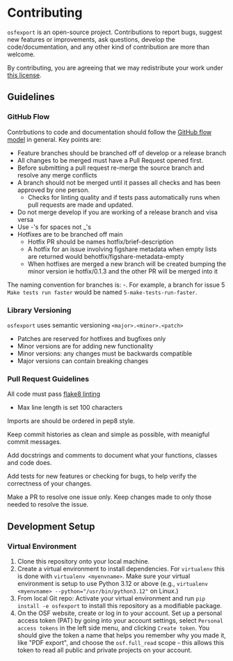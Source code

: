 # Contributing

`osfexport` is an open-source project. Contributions to report bugs, suggest new features or improvements, ask questions, develop the code/documentation, and any other kind of contribution are more than welcome.

By contributing, you are agreeing that we may redistribute your work under [this license](https://github.com/CenterForOpenScience/osf-project-exporter?tab=Apache-2.0-1-ov-file).

## Guidelines

### GitHub Flow

Contrbutions to code and documentation should follow the [GitHub flow model](https://docs.github.com/en/get-started/using-github/github-flow) in general. Key points are:
- Feature branches should be branched off of develop or a release branch
- All changes to be merged must have a Pull Request opened first.
- Before submitting a pull request re-merge the source branch and resolve any merge conflicts
- A branch should not be merged until it passes all checks and has been approved by one person.
  - Checks for linting quality and if tests pass automatically runs when pull requests are made and updated.
- Do not merge develop if you are working of a release branch and visa versa
- Use -'s for spaces not _'s
- Hotfixes are to be branched off main
  - Hotfix PR should be names hotfix/brief-description
  - A hotfix for an issue involving figshare metadata when empty lists are returned would behotfix/figshare-metadata-empty
  - When hotfixes are merged a new branch will be created bumping the minor version ie hotfix/0.1.3 and the other PR will be merged into it

The naming convention for branches is: <issue-number>-<brief-issue-description>. For example, a branch for issue 5 `Make tests run faster` would be named `5-make-tests-run-faster`.

### Library Versioning

`osfexport` uses semantic versioning `<major>.<minor>.<patch>`
- Patches are reserved for hotfixes and bugfixes only
- Minor versions are for adding new functionality
- Minor versions: any changes must be backwards compatible
- Major versions can contain breaking changes

### Pull Request Guidelines

All code must pass [flake8 linting](https://peps.python.org/pep-0008/)
- Max line length is set 100 characters

Imports are should be ordered in pep8 style.

Keep commit histories as clean and simple as possible, with meanigful commit messages.

Add docstrings and comments to document what your functions, classes and code does.

Add tests for new features or checking for bugs, to help verify the correctness of your changes.

Make a PR to resolve one issue only. Keep changes made to only those needed to resolve the issue.


## Development Setup

### Virtual Environment

1. Clone this repository onto your local machine.
2. Create a virtual environment to install dependencies. For `virtualenv` this is done with ``virtualenv <myenvname>``. Make sure your virtual environment is setup to use Python 3.12 or above (e.g., ``virtualenv <myenvname> --python="/usr/bin/python3.12"`` on Linux.)
3. From local Git repo: Activate your virtual environment and run ``pip install -e osfexport`` to install this repository as a modifiable package.
4. On the OSF website, create or log in to your account.  Set up a personal access token (PAT) by going into your account settings, select `Personal access tokens` in the left side menu, and clicking `Create token`. You should give the token a name that helps you remember why you made it, like "PDF export", and choose the `osf.full_read` scope - this allows this token to read all public and private projects on your account.
